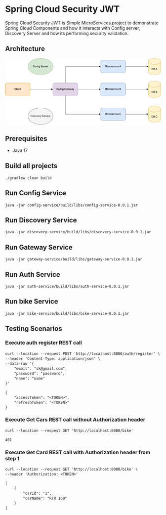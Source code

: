 # Spring Cloud Security JWT
Spring Cloud Security JWT is Simple MicroServices project to demonstrate Spring Cloud Components and how it interacts with Config server, Discovery Server and how its performing security validation.

## Architecture
![My Image](docs/images/microservices-architecture.png)

## Prerequisites
* Java 17

## Build all projects
```shell
./gradlew clean build
```

## Run Config Service
```shell
java -jar config-service/build/libs/config-service-0.0.1.jar
```

## Run Discovery Service
```shell
java -jar discovery-service/build/libs/discovery-service-0.0.1.jar
```

## Run Gateway Service
```shell
java -jar gateway-service/build/libs/gateway-service-0.0.1.jar
```

## Run Auth Service
```shell
java -jar auth-service/build/libs/auth-service-0.0.1.jar
```

## Run bike Service
```shell
java -jar bike-service/build/libs/bike-service-0.0.1.jar
```

## Testing Scenarios
### Execute auth register REST call
```shell
curl --location --request POST 'http://localhost:8080/auth/register' \
--header 'Content-Type: application/json' \
--data-raw '{
    "email": "sk@gmail.com",
    "password": "password",
    "name": "name"
}'
```

```shell
{
    "accessToken": "<TOKEN>",
    "refreshToken": "<TOKEN>"
}
```

### Execute Get Cars REST call without Authorization header
```shell
curl --location --request GET 'http://localhost:8080/bike'
```

```shell
401 
```

### Execute Get Card REST call with Authorization header from step 1
```shell
curl --location --request GET 'http://localhost:8080/bike' \
--header 'Authorization: <TOKEN>'
```

```shell
[
    {
        "carId": "1",
        "carName": "RTR 160"
    }
]
```

